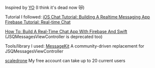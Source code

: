 Inspired by [YO](http://www.justyo.co/) (I think it's dead now 😿)

Tutorial I followed:
[iOS Chat Tutorial: Building A Realtime Messaging App](https://www.scaledrone.com/blog/ios-chat-tutorial/)
[Firebase Tutorial: Real-time Chat](https://www.raywenderlich.com/5359-firebase-tutorial-real-time-chat)

[How To: Build A Real-Time Chat App With Firebase And Swift](https://learnappmaking.com/chat-app-ios-firebase-swift-xcode/)
(JSQMessagesViewController is deprecated too)








Tools/library  I used:
[MessageKit](https://github.com/MessageKit/MessageKit)
A community-driven replacement for JSQMessagesViewController














[scaledrone](https://www.scaledrone.com/)
My free account can take up to 20 current users 

